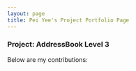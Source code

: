 ```yaml
---
layout: page
title: Pei Yee's Project Portfolio Page
---
```


### Project: AddressBook Level 3

Below are my contributions:
